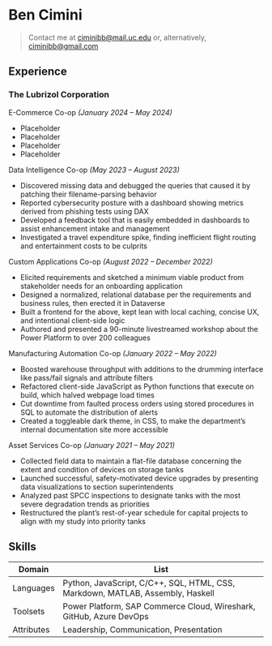 # Ben Cimini

> Contact me at ciminibb@mail.uc.edu or, alternatively, ciminibb@gmail.com

## Experience

### The Lubrizol Corporation

E-Commerce Co-op _(January 2024 – May 2024)_
- Placeholder
- Placeholder
- Placeholder
- Placeholder

Data Intelligence Co-op _(May 2023 – August 2023)_
- Discovered missing data and debugged the queries that caused it by patching their filename-parsing behavior
- Reported cybersecurity posture with a dashboard showing metrics derived from phishing tests using DAX
- Developed a feedback tool that is easily embedded in dashboards to assist enhancement intake and management
- Investigated a travel expenditure spike, finding inefficient flight routing and entertainment costs to be culprits

Custom Applications Co-op _(August 2022 – December 2022)_
- Elicited requirements and sketched a minimum viable product from stakeholder needs for an onboarding application
- Designed a normalized, relational database per the requirements and business rules, then erected it in Dataverse
- Built a frontend for the above, kept lean with local caching, concise UX, and intentional client-side logic
- Authored and presented a 90-minute livestreamed workshop about the Power Platform to over 200 colleagues

Manufacturing Automation Co-op _(January 2022 – May 2022)_
- Boosted warehouse throughput with additions to the drumming interface like pass/fail signals and attribute filters
- Refactored client-side JavaScript as Python functions that execute on build, which halved webpage load times
- Cut downtime from faulted process orders using stored procedures in SQL to automate the distribution of alerts
- Created a toggleable dark theme, in CSS, to make the department’s internal documentation site more accessible

Asset Services Co-op _(January 2021 – May 2021)_
- Collected field data to maintain a flat-file database concerning the extent and condition of devices on storage tanks
- Launched successful, safety-motivated device upgrades by presenting data visualizations to section superintendents
- Analyzed past SPCC inspections to designate tanks with the most severe degradation trends as priorities
- Restructured the plant’s rest-of-year schedule for capital projects to align with my study into priority tanks

## Skills

| Domain | List |
| ----- | ----- |
| Languages | Python, JavaScript, C/C++, SQL, HTML, CSS, Markdown, MATLAB, Assembly, Haskell |
| Toolsets | Power Platform, SAP Commerce Cloud, Wireshark, GitHub, Azure DevOps |
| Attributes | Leadership, Communication, Presentation |
